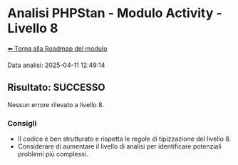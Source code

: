 # Analisi PHPStan - Modulo Activity - Livello 8

[⬅️ Torna alla Roadmap del modulo](../roadmap.md)


Data analisi: 2025-04-11 12:49:14

## Risultato: SUCCESSO

Nessun errore rilevato a livello 8.

### Consigli

- Il codice è ben strutturato e rispetta le regole di tipizzazione del livello 8.
- Considerare di aumentare il livello di analisi per identificare potenziali problemi più complessi.
